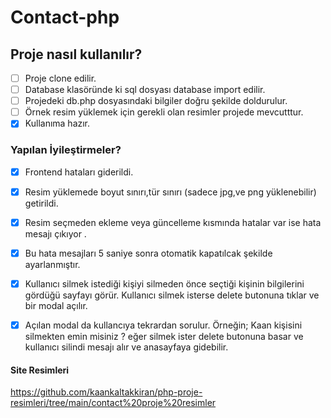 ﻿# Contact-php  
 
 ## Proje nasıl kullanılır?
- [ ] Proje clone edilir.
- [ ] Database klasöründe ki sql dosyası database import edilir.
- [ ] Projedeki db.php dosyasındaki bilgiler doğru şekilde doldurulur.
- [ ] Örnek resim yüklemek için gerekli olan resimler projede mevcutttur.
- [X] Kullanıma hazır.

 ### Yapılan İyileştirmeler?
- [X] Frontend hataları giderildi.
- [X] Resim yüklemede boyut sınırı,tür sınırı (sadece jpg,ve png yüklenebilir) getirildi.
- [X] Resim seçmeden ekleme veya güncelleme kısmında hatalar var ise  hata mesajı çıkıyor .
- [X] Bu hata mesajları 5 saniye sonra otomatik kapatılcak şekilde ayarlanmıştır.
- [X] Kullanıcı silmek istediği kişiyi silmeden önce seçtiği kişinin bilgilerini gördüğü sayfayı görür. Kullanıcı silmek isterse delete butonuna tıklar ve bir modal açılır.
- [X] Açılan modal da kullancıya tekrardan sorulur. Örneğin; Kaan kişisini silmekten emin misiniz ? eğer silmek ister delete butonuna basar ve kullanıcı silindi mesajı alır ve anasayfaya gidebilir.

      
#### Site Resimleri
https://github.com/kaankaltakkiran/php-proje-resimleri/tree/main/contact%20proje%20resimler
